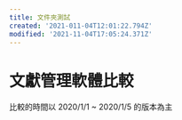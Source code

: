 ```yaml
---
title: 文件夾測試
created: '2021-011-04T12:01:22.794Z'
modified: '2021-11-04T17:05:24.371Z'
---
```


# 文獻管理軟體比較
比較的時間以 2020/1/1 ~ 2020/1/5 的版本為主  